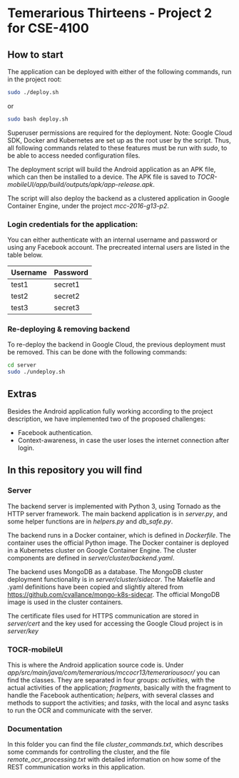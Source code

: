 # Temerarious Thirteens - Project 2 for CSE-4100

## How to start

The application can be deployed with either of the following commands, run in the project root:

```sh
sudo ./deploy.sh
```
or
```sh
sudo bash deploy.sh
```

Superuser permissions are required for the deployment. Note: Google Cloud SDK, Docker and Kubernetes are set up as the 
root user by the script. Thus, all following commands related to these features must be run with _sudo_, to be able to 
access needed configuration files.

The deployment script will build the Android application as an APK file, which can then be installed to a device.
The APK file is saved to _TOCR-mobileUI/app/build/outputs/apk/app-release.apk_.

The script will also deploy the backend as a clustered application in Google Container Engine, under the project _mcc-2016-g13-p2_.

### Login credentials for the application:

You can either authenticate with an internal username and password or using any Facebook account.
The precreated internal users are listed in the table below.

| Username  | Password  |
|-----------|-----------|
| test1     | secret1   |
| test2     | secret2   |
| test3     | secret3   |

### Re-deploying & removing backend

To re-deploy the backend in Google Cloud, the previous deployment must be removed. This can be done with the following commands:

```sh
cd server
sudo ./undeploy.sh
```

## Extras
Besides the Android application fully working according to the project description, we have implemented two of the proposed challenges:
* Facebook authentication.
* Context-awareness, in case the user loses the internet connection after login.

## In this repository you will find

### Server
The backend server is implemented with Python 3, using Tornado as the HTTP server framework. The main backend application is in _server.py_, 
and some helper functions are in _helpers.py_ and _db_safe.py_.

The backend runs in a Docker container, which is defined in _Dockerfile_. The container uses the official Python image. 
The Docker container is deployed in a Kubernetes cluster on Google Container Engine. The cluster components are defined 
in _server/cluster/backend.yaml_.

The backend uses MongoDB as a database. The MongoDB cluster deployment functionality is in _server/cluster/sidecar_.
The Makefile and .yaml definitions have been copied and slightly altered from https://github.com/cvallance/mongo-k8s-sidecar.
The official MongoDB image is used in the cluster containers.

The certificate files used for HTTPS communication are stored in _server/cert_ and the key used for accessing the Google 
Cloud project is in _server/key_

### TOCR-mobileUI
This is where the Android application source code is. Under _app/src/main/java/com/temerarious/mccocr13/temerariousocr/_ 
you can find the classes. They are separated in four groups: *activities*, with the actual activities of the application; *fragments*, 
basically with the fragment to handle the Facebook authentication; *helpers*, with several classes and methods to support the 
activities; and *tasks*, with the local and async tasks to run the OCR and communicate with the server.

### Documentation
In this folder you can find the file _cluster_commands.txt_, which describes some commands for controlling the cluster, 
and the file _remote_ocr_processing.txt_ with detailed information on how some of the REST communication works in this application.